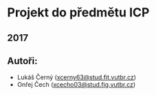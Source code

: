 # Projekt do předmětu ICP
## 2017
## Autoři:
- Lukáš Černý (xcerny63@stud.fit.vutbr.cz)
- Onřej Čech  (xcecho03@stud.fig.vutbr.cz)